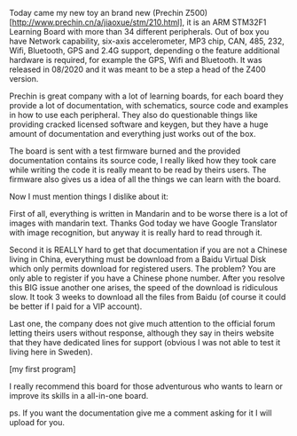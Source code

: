Today came my new toy an brand new (Prechin Z500)[http://www.prechin.cn/a/jiaoxue/stm/210.html], it 
is an ARM STM32F1 Learning Board with more than 34 different peripherals. Out of box you have Network 
capability, six-axis accelerometer, MP3 chip, CAN, 485, 232, Wifi, Bluetooth, GPS and 2.4G support,
depending o the feature additional hardware is required, for example the GPS, Wifi and Bluetooth. 
It was released in 08/2020 and it was meant to be a step a head of the Z400 version.

Prechin is great company with a lot of learning boards, for each board they
provide a lot of documentation, with schematics, source code and examples in how to use each 
peripheral. They also do questionable things like providing cracked licensed software and keygen, but
they have a huge amount of documentation and everything just works out of the box.

The board is sent with a test firmware burned and the provided documentation contains its source code, I really
liked how they took care while writing the code it is really meant to be read by theirs users. The
firmware also gives us a idea of all the things we can learn with the board.

Now I must mention things I dislike about it:

First of all, everything is written in Mandarin and to be worse there is a lot of images with
mandarin text. Thanks God today we have Google Translator with image recognition, but anyway it is
really hard to read through it.

Second it is REALLY hard to get that documentation if you are not a Chinese living in China,
everything must be download from a Baidu Virtual Disk which only permits download for
registered users. The problem? You are only able to register if you have a Chinese phone
number. After you resolve this BIG issue another one arises, the speed of the download is
ridiculous slow. It took 3 weeks to download all the files from Baidu (of course it could be better
if I paid for a VIP account). 

Last one, the company does not give much attention to the official forum letting theirs users
without response, although they say in theirs website that they have dedicated lines for support
(obvious I was not able to test it living here in Sweden).


[my first program]



I really recommend this board for those adventurous who wants to learn or improve its skills in a
all-in-one board.

ps. If you want the documentation give me a comment asking for it I will upload for you.
